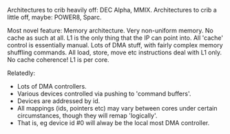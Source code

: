 Architectures to crib heavily off: DEC Alpha, MMIX.
Architectures to crib a little off, maybe: POWER8, Sparc.

Most novel feature: Memory architecture.
Very non-uniform memory. No cache as such at all.
L1 is the only thing that the IP can point into. All 'cache' control
is essentially manual. Lots of DMA stuff, with fairly complex memory shuffling commands.
All load, store, move etc instructions deal with L1 only. No cache coherence!
L1 is per core.

Relatedly:
- Lots of DMA controllers.
- Various devices controlled via pushing to 'command buffers'.
- Devices are addressed by id.
- All mappings (ids, pointers etc) may vary between cores under certain circumstances, though they will remap 'logically'.
- That is, eg device id #0 will alway be the local most DMA controller.
